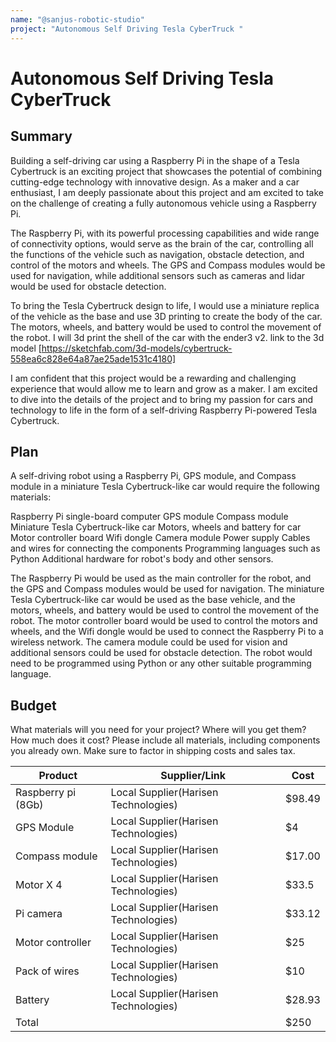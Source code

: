 ```yaml
---
name: "@sanjus-robotic-studio"
project: "Autonomous Self Driving Tesla CyberTruck "
---
```


# Autonomous Self Driving Tesla CyberTruck 

## Summary

Building a self-driving car using a Raspberry Pi in the shape of a Tesla Cybertruck is an exciting project that showcases the potential of combining cutting-edge technology with innovative design. As a maker and a car enthusiast, I am deeply passionate about this project and am excited to take on the challenge of creating a fully autonomous vehicle using a Raspberry Pi.

The Raspberry Pi, with its powerful processing capabilities and wide range of connectivity options, would serve as the brain of the car, controlling all the functions of the vehicle such as navigation, obstacle detection, and control of the motors and wheels. The GPS and Compass modules would be used for navigation, while additional sensors such as cameras and lidar would be used for obstacle detection.

To bring the Tesla Cybertruck design to life, I would use a miniature replica of the vehicle as the base and use 3D printing to create the body of the car. The motors, wheels, and battery would be used to control the movement of the robot. I will 3d print the shell of the car with the ender3 v2. link to the 3d model [https://sketchfab.com/3d-models/cybertruck-558ea6c828e64a87ae25ade1531c4180]

I am confident that this project would be a rewarding and challenging experience that would allow me to learn and grow as a maker. I am excited to dive into the details of the project and to bring my passion for cars and technology to life in the form of a self-driving Raspberry Pi-powered Tesla Cybertruck.





## Plan

A self-driving robot using a Raspberry Pi, GPS module, and Compass module in a miniature Tesla Cybertruck-like car would require the following materials:

Raspberry Pi single-board computer
GPS module
Compass module
Miniature Tesla Cybertruck-like car
Motors, wheels and battery for car
Motor controller board
Wifi dongle
Camera module
Power supply
Cables and wires for connecting the components
Programming languages such as Python
Additional hardware for robot's body and other sensors.

The Raspberry Pi would be used as the main controller for the robot, and the GPS and Compass modules would be used for navigation. The miniature Tesla Cybertruck-like car would be used as the base vehicle, and the motors, wheels, and battery would be used to control the movement of the robot. The motor controller board would be used to control the motors and wheels, and the Wifi dongle would be used to connect the Raspberry Pi to a wireless network. The camera module could be used for vision and additional sensors could be used for obstacle detection. The robot would need to be programmed using Python or any other suitable programming language.

## Budget

What materials will you need for your project? Where will you get them? How much does it cost? Please include all materials, including components you already own. Make sure to factor in shipping costs and sales tax.

| Product         | Supplier/Link                         | Cost   |
| --------------- | ------------------------------------- | ------ |
| Raspberry pi (8Gb)   | Local Supplier(Harisen Technologies)  | $98.49  |
| GPS Module | Local Supplier(Harisen Technologies)  | $4 |
| Compass module | Local Supplier(Harisen Technologies)  | $17.00 |
| Motor X 4   | Local Supplier(Harisen Technologies)  | $33.5  |
| Pi camera | Local Supplier(Harisen Technologies)  | $33.12 |
| Motor controller | Local Supplier(Harisen Technologies)  | $25 |
| Pack of wires   | Local Supplier(Harisen Technologies)  | $10  |
| Battery   | Local Supplier(Harisen Technologies)  | $28.93  |
| Total           |                                       | $250 |
